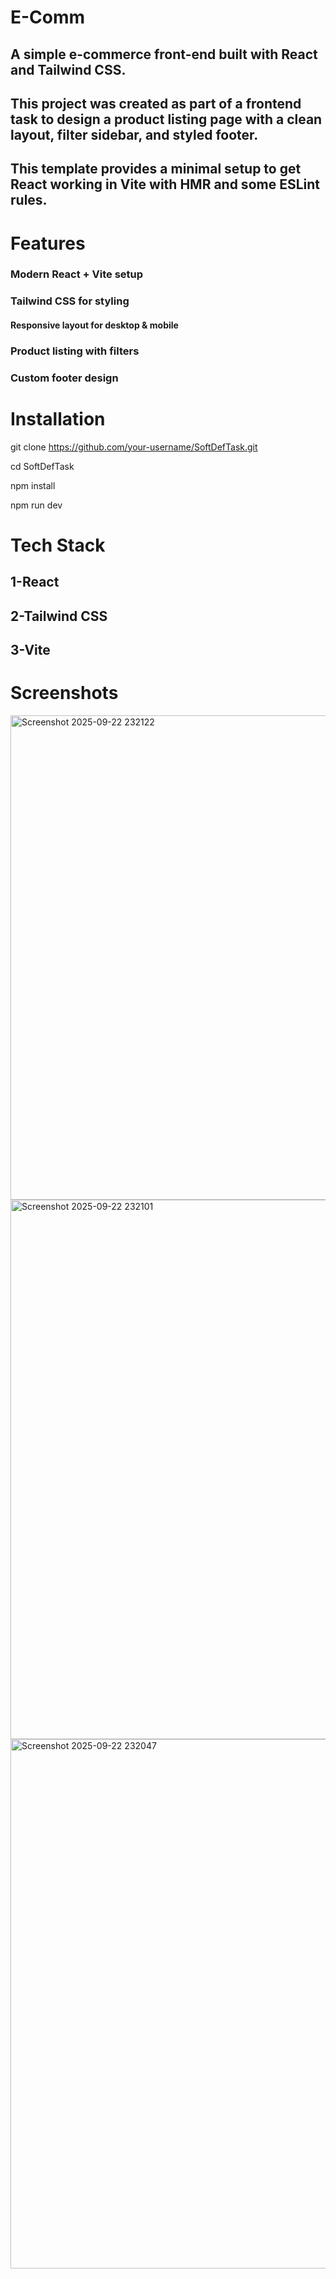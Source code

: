 # E-Comm

## A simple  e-commerce front-end built with React and Tailwind CSS.
## This project was created as part of a frontend task to design a product listing page with a clean layout, filter sidebar, and styled footer.
## This template provides a minimal setup to get React working in Vite with HMR and some ESLint rules.



# Features

### Modern React + Vite setup

### Tailwind CSS for styling

#### Responsive layout for desktop & mobile

### Product listing with filters

### Custom footer design

# Installation
git clone https://github.com/your-username/SoftDefTask.git

cd SoftDefTask

npm install

npm run dev


# Tech Stack

 ## 1-React
 
 ## 2-Tailwind CSS
 
## 3-Vite

# Screenshots
<img width="1893" height="775" alt="Screenshot 2025-09-22 232122" src="https://github.com/user-attachments/assets/9415ee7f-17e4-4094-8a7e-4c4019399d60" />
<img width="1904" height="863" alt="Screenshot 2025-09-22 232101" src="https://github.com/user-attachments/assets/f6dcb28a-a718-406f-9f33-afd9713e7ba0" />
<img width="1882" height="847" alt="Screenshot 2025-09-22 232047" src="https://github.com/user-attachments/assets/641a7dd8-b582-4bd3-a2fb-a5114b69f555" />

